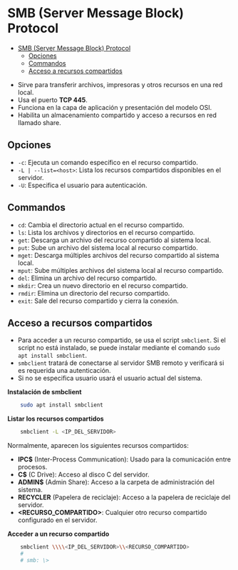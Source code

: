 # SMB (Server Message Block) Protocol

<!-- TOC -->
* [SMB (Server Message Block) Protocol](#smb-server-message-block-protocol)
  * [Opciones](#opciones)
  * [Commandos](#commandos)
  * [Acceso a recursos compartidos](#acceso-a-recursos-compartidos)
<!-- TOC -->

- Sirve para transferir archivos, impresoras y otros recursos en una red local.
- Usa el puerto **TCP 445**.
- Funciona en la capa de aplicación y presentación del modelo OSI.
- Habilita un almacenamiento compartido y acceso a recursos en red llamado share.

## Opciones

- `-c`: Ejecuta un comando específico en el recurso compartido.
- `-L | --list=<host>`: Lista los recursos compartidos disponibles en el servidor.
- `-U`: Especifica el usuario para autenticación.

## Commandos

- `cd`: Cambia el directorio actual en el recurso compartido.
- `ls`: Lista los archivos y directorios en el recurso compartido.
- `get`: Descarga un archivo del recurso compartido al sistema local.
- `put`: Sube un archivo del sistema local al recurso compartido.
- `mget`: Descarga múltiples archivos del recurso compartido al sistema local.
- `mput`: Sube múltiples archivos del sistema local al recurso compartido.
- `del`: Elimina un archivo del recurso compartido.
- `mkdir`: Crea un nuevo directorio en el recurso compartido.
- `rmdir`: Elimina un directorio del recurso compartido.
- `exit`: Sale del recurso compartido y cierra la conexión.

## Acceso a recursos compartidos

- Para acceder a un recurso compartido, se usa el script `smbclient`. Si el script no está instalado, se puede instalar mediante el comando `sudo apt install smbclient`.
- `smbclient` tratará de conectarse al servidor SMB remoto y verificará si es requerida una autenticación.
- Si no se especifica usuario usará el usuario actual del sistema.

**Instalación de smbclient**

```bash
    sudo apt install smbclient
```

**Listar los recursos compartidos**

```bash
    smbclient -L <IP_DEL_SERVIDOR>
```

Normalmente, aparecen los siguientes recursos compartidos:

- **IPC$** (Inter-Process Communication): Usado para la comunicación entre procesos.
- **C$** (C Drive): Acceso al disco C del servidor.
- **ADMIN$** (Admin Share): Acceso a la carpeta de administración del sistema.
- **RECYCLER** (Papelera de reciclaje): Acceso a la papelera de reciclaje del servidor.
- **<RECURSO_COMPARTIDO>**: Cualquier otro recurso compartido configurado en el servidor.

**Acceder a un recurso compartido**

```bash
    smbclient \\\\<IP_DEL_SERVIDOR>\\<RECURSO_COMPARTIDO>
    #
    # smb: \>
```
